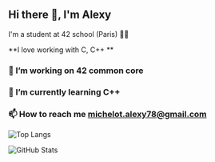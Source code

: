 ## Hi there 👋, I'm Alexy

I'm a student at 42 school (Paris) 🕺🏽

**I love working with C, C++ **

### 🔭 I’m working on 42 common core

### 🌱 I’m currently learning C++

### 📫 How to reach me michelot.alexy78@gmail.com

![Top Langs](https://github-readme-stats.vercel.app/api/top-langs/?username=AlexyM0&layout=compact&theme=tokyonight)

![GitHub Stats](https://github-readme-stats.vercel.app/api?username=AlexyM0&show_icons=true&theme=tokyonight)


